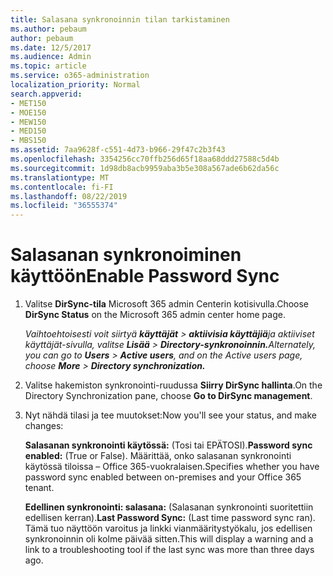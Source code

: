 ```yaml
---
title: Salasana synkronoinnin tilan tarkistaminen
ms.author: pebaum
author: pebaum
ms.date: 12/5/2017
ms.audience: Admin
ms.topic: article
ms.service: o365-administration
localization_priority: Normal
search.appverid:
- MET150
- MOE150
- MEW150
- MED150
- MBS150
ms.assetid: 7aa9628f-c551-4d73-b966-29f47c2b3f43
ms.openlocfilehash: 3354256cc70ffb256d65f18aa68ddd27588c5d4b
ms.sourcegitcommit: 1d98db8acb9959aba3b5e308a567ade6b62da56c
ms.translationtype: MT
ms.contentlocale: fi-FI
ms.lasthandoff: 08/22/2019
ms.locfileid: "36555374"
---
```

# <a name="enable-password-sync"></a><span data-ttu-id="79351-102">Salasanan synkronoiminen käyttöön</span><span class="sxs-lookup"><span data-stu-id="79351-102">Enable Password Sync</span></span>

1.  <span data-ttu-id="79351-103">Valitse **DirSync-tila** Microsoft 365 admin Centerin kotisivulla.</span><span class="sxs-lookup"><span data-stu-id="79351-103">Choose **DirSync Status** on the Microsoft 365 admin center home page.</span></span> 
    
     <span data-ttu-id="79351-104">*Vaihtoehtoisesti voit siirtyä **käyttäjät** \> **aktiivisia käyttäjiä**ja aktiiviset käyttäjät-sivulla, valitse **Lisää** \> **Directory-synkronoinnin.***</span><span class="sxs-lookup"><span data-stu-id="79351-104">*Alternately, you can go to **Users** \> **Active users**, and on the Active users page, choose **More** \> **Directory synchronization.***</span></span> 
    
2. <span data-ttu-id="79351-105">Valitse hakemiston synkronointi-ruudussa **Siirry DirSync hallinta**.</span><span class="sxs-lookup"><span data-stu-id="79351-105">On the Directory Synchronization pane, choose **Go to DirSync management**.</span></span> 
    
3. <span data-ttu-id="79351-106">Nyt nähdä tilasi ja tee muutokset:</span><span class="sxs-lookup"><span data-stu-id="79351-106">Now you'll see your status, and make changes:</span></span>
    
    <span data-ttu-id="79351-107">**Salasanan synkronointi käytössä:** (Tosi tai EPÄTOSI).</span><span class="sxs-lookup"><span data-stu-id="79351-107">**Password sync enabled:** (True or False).</span></span> <span data-ttu-id="79351-108">Määrittää, onko salasanan synkronointi käytössä tiloissa – Office 365-vuokralaisen.</span><span class="sxs-lookup"><span data-stu-id="79351-108">Specifies whether you have password sync enabled between on-premises and your Office 365 tenant.</span></span> 
    
    <span data-ttu-id="79351-109">**Edellinen synkronointi: salasana:** (Salasanan synkronointi suoritettiin edellisen kerran).</span><span class="sxs-lookup"><span data-stu-id="79351-109">**Last Password Sync:** (Last time password sync ran).</span></span> <span data-ttu-id="79351-110">Tämä tuo näyttöön varoitus ja linkki vianmääritystyökalu, jos edellisen synkronoinnin oli kolme päivää sitten.</span><span class="sxs-lookup"><span data-stu-id="79351-110">This will display a warning and a link to a troubleshooting tool if the last sync was more than three days ago.</span></span> 
    

